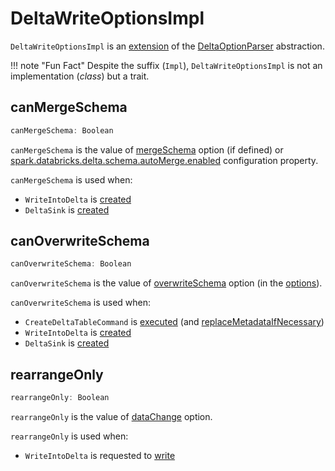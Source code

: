 # DeltaWriteOptionsImpl

`DeltaWriteOptionsImpl` is an [extension](#contract) of the [DeltaOptionParser](DeltaOptionParser.md) abstraction.

!!! note "Fun Fact"
    Despite the suffix (`Impl`), `DeltaWriteOptionsImpl` is not an implementation (_class_) but a trait.

## <span id="canMergeSchema"> canMergeSchema

```scala
canMergeSchema: Boolean
```

`canMergeSchema` is the value of [mergeSchema](options/index.md#MERGE_SCHEMA_OPTION) option (if defined) or [spark.databricks.delta.schema.autoMerge.enabled](configuration-properties/DeltaSQLConf.md#DELTA_SCHEMA_AUTO_MIGRATE) configuration property.

`canMergeSchema` is used when:

* `WriteIntoDelta` is [created](commands/WriteIntoDelta.md#canMergeSchema)
* `DeltaSink` is [created](DeltaSink.md#canMergeSchema)

## <span id="canOverwriteSchema"> canOverwriteSchema

```scala
canOverwriteSchema: Boolean
```

`canOverwriteSchema` is the value of [overwriteSchema](options/index.md#OVERWRITE_SCHEMA_OPTION) option (in the [options](DeltaOptionParser.md#options)).

`canOverwriteSchema` is used when:

* `CreateDeltaTableCommand` is [executed](commands/CreateDeltaTableCommand.md) (and [replaceMetadataIfNecessary](commands/CreateDeltaTableCommand.md#replaceMetadataIfNecessary))
* `WriteIntoDelta` is [created](commands/WriteIntoDelta.md#canOverwriteSchema)
* `DeltaSink` is [created](DeltaSink.md#canOverwriteSchema)

## <span id="rearrangeOnly"> rearrangeOnly

```scala
rearrangeOnly: Boolean
```

`rearrangeOnly` is the value of [dataChange](options/index.md#DATA_CHANGE_OPTION) option.

`rearrangeOnly` is used when:

* `WriteIntoDelta` is requested to [write](commands/WriteIntoDelta.md#write)
